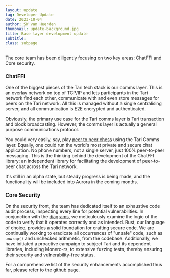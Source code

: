 ```yaml
---
layout: update
tag: Developer Update
date: 2023-10-04
author: SW van Heerden
thumbnail: update-background.jpg
title: Base layer development update
subtitle: 
class: subpage
---
```



The core team has been diligently focusing on two key areas: ChatFFI and Core security. 

### ChatFFI

One of the biggest pieces of the Tari tech stack is our comms layer. This is an overlay network on top of TCP/IP and lets participants in the Tari network find each other, communicate with and even store messages for peers on the Tari network. All this is managed without a single centralising server, and all communication is E2E encrypted and authenticated. 

Obviously, the primary use case for the Tari comms layer is Tari transaction and block broadcasting. However, the comms layer is actually a general purpose communications protocol. 

You could very easily, say, play [peer to peer chess](https://www.tari.com/privacy-chess/) using the Tari Comms layer. Equally, one could run the world's most private and secure chat application. No phone numbers, not a single server, just 100% peer-to-peer messaging. This is the thinking behind the development of the ChatFFI library: an independent library for facilitating the development of peer-to-peer chat across the Tari network. 

It's still in an alpha state, but steady progress is being made, and the functionality will be included into Aurora in the coming months.


### Core Security

On the security front, the team has dedicated itself to an exhaustive code audit process, inspecting every line for potential vulnerabilities. In conjunction with the [diagrams](https://github.com/tari-project/tari/tree/development/docs/src/diagrams), we meticulously examine the logic of the code to verify that it operates correctly and as intended. Rust, our language of choice, provides a solid foundation for crafting secure code. We are continually working to eradicate all occurrences of "unsafe" code, such as `unwrap()` and unchecked arithmetic, from the codebase. Additionally, we have initiated a proactive campaign to subject Tari and its dependent libraries, including Monero-rs, to extensive fuzzing tests, thereby ensuring their security and vulnerability-free status.

For a comprehensive list of the security enhancements accomplished thus far, please refer to the [github page](https://github.com/tari-project/tari/pulls?q=is%3Apr+is%3Aclosed).